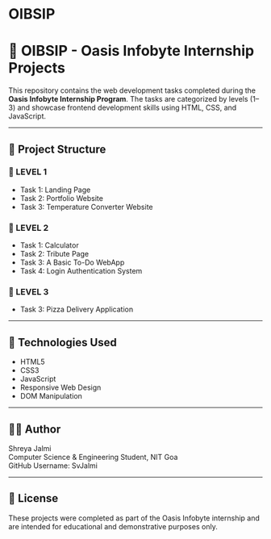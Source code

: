# OIBSIP
# 🌟 OIBSIP - Oasis Infobyte Internship Projects

This repository contains the web development tasks completed during the **Oasis Infobyte Internship Program**. The tasks are categorized by levels (1–3) and showcase frontend development skills using HTML, CSS, and JavaScript.

---

## 📁 Project Structure

### 🔹 LEVEL 1
- Task 1: Landing Page  
- Task 2: Portfolio Website  
- Task 3: Temperature Converter Website  

### 🔹 LEVEL 2
- Task 1: Calculator  
- Task 2: Tribute Page  
- Task 3: A Basic To-Do WebApp  
- Task 4: Login Authentication System  

### 🔹 LEVEL 3
- Task 3: Pizza Delivery Application  

---

## 🚀 Technologies Used
- HTML5  
- CSS3  
- JavaScript  
- Responsive Web Design  
- DOM Manipulation  

---

## 👩‍💻 Author

Shreya Jalmi  
Computer Science & Engineering Student, NIT Goa  
GitHub Username: SvJalmi  

---

## 📜 License

These projects were completed as part of the Oasis Infobyte internship and are intended for educational and demonstrative purposes only.
